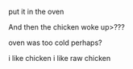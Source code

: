put it in the oven


And then the chicken woke up>??? 

oven was too cold perhaps?


i like chicken
i like raw chicken



